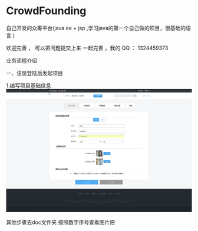 # CrowdFounding
自己开发的众筹平台(java ee  + jsp ,学习java的第一个自己做的项目，很基础的语言 )

欢迎完善  ， 可以把问题提交上来 一起完善 ，我的 QQ ： 1324459373


业务流程介绍

一、注册登陆后发起项目

  1.编写项目基础信息
   ![image](doc/1.发起项目-基础信息.png)
   
其他步骤去doc文件夹  按照数字序号查看图片把



